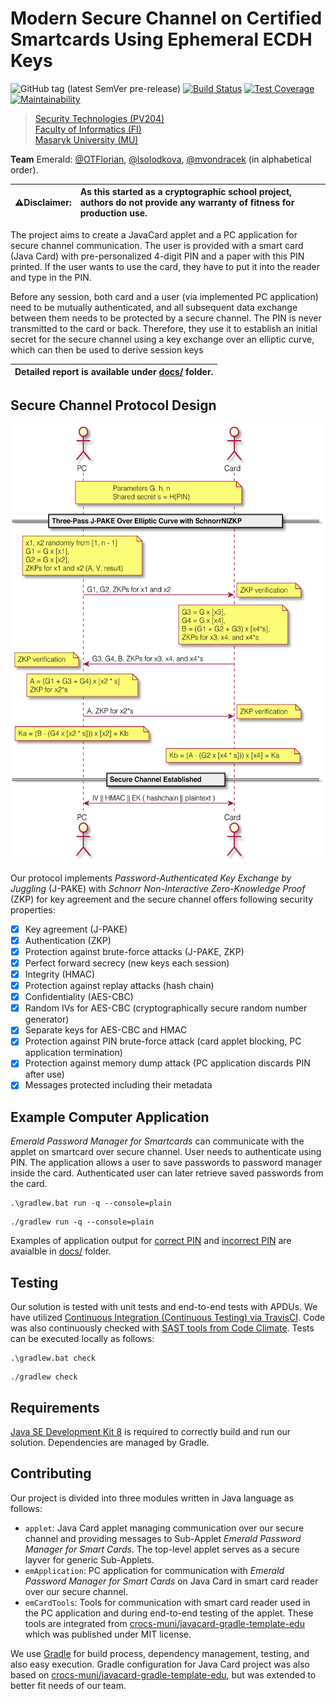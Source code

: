 # Modern Secure Channel on Certified Smartcards Using Ephemeral ECDH Keys

![GitHub tag (latest SemVer pre-release)](https://img.shields.io/github/v/tag/mvondracek/PV204_smartcards_Emerald?include_prereleases)
[![Build Status](https://travis-ci.org/mvondracek/PV204_smartcards_Emerald.svg?branch=master)](https://travis-ci.org/mvondracek/PV204_smartcards_Emerald)
[![Test Coverage](https://api.codeclimate.com/v1/badges/c9de1ba1e64b36d39113/test_coverage)](https://codeclimate.com/github/mvondracek/PV204_smartcards_Emerald/test_coverage)
[![Maintainability](https://api.codeclimate.com/v1/badges/c9de1ba1e64b36d39113/maintainability)](https://codeclimate.com/github/mvondracek/PV204_smartcards_Emerald/maintainability)

> [Security Technologies (PV204)](https://is.muni.cz/predmet/fi/jaro2020/PV204?lang=en)\
> [Faculty of Informatics (FI)](https://www.fi.muni.cz/index.html.en)\
> [Masaryk University (MU)](https://www.muni.cz/en)

**Team** Emerald:
[@OTFlorian](https://github.com/OTFlorian),
[@lsolodkova](https://github.com/lsolodkova),
[@mvondracek](https://github.com/mvondracek) (in alphabetical order).

| ⚠️**Disclaimer:** | As this started as a cryptographic school project, authors do not provide any warranty of fitness for production use. |
| --- | :--- |

The project aims to create a JavaCard applet and a PC application for secure channel
communication. The user is provided with a smart card (Java Card) with pre-personalized
4-digit PIN and a paper with this PIN printed. If the user wants to use the card, they have to put
it into the reader and type in the PIN.

Before any session, both card and a user (via implemented PC application) need to be mutually
authenticated, and all subsequent data exchange between them needs to be protected by a
secure channel. The PIN is never transmitted to the card or back. Therefore, they use it to
establish an initial secret for the secure channel using a key exchange over an elliptic curve,
which can then be used to derive session keys

|**Detailed report is available under [docs/](%2Fdocs%2FModern%20Secure%20Channel%20on%20Certified%20Smart%20Cards%20Using%20Ephemeral%20ECDH%20Keys%2C%20report%202020-04-23%2F) folder.**|
|---|

## Secure Channel Protocol Design

<img height="700em" src="%2Fdocs%2FModern%20Secure%20Channel%20on%20Certified%20Smart%20Cards%20Using%20Ephemeral%20ECDH%20Keys%2C%20report%202020-04-23%2Fimages%2Fimage1.png"/>

Our protocol implements *Password-Authenticated Key Exchange by Juggling* (J-PAKE) with
*Schnorr Non-Interactive Zero-Knowledge Proof* (ZKP) for key agreement and
the secure channel offers following security properties:

  - [x] Key agreement (J-PAKE)
  - [x] Authentication (ZKP)
  - [x] Protection against brute-force attacks (J-PAKE, ZKP)
  - [x] Perfect forward secrecy (new keys each session)
  - [x] Integrity (HMAC)
  - [x] Protection against replay attacks (hash chain)
  - [x] Confidentiality (AES-CBC)
  - [x] Random IVs for AES-CBC (cryptographically secure random number generator)
  - [x] Separate keys for AES-CBC and HMAC
  - [x] Protection against PIN brute-force attack (card applet blocking, PC application termination)
  - [x] Protection against memory dump attack (PC application discards PIN after use)
  - [x] Messages protected including their metadata

## Example Computer Application

*Emerald Password Manager for Smartcards* can communicate with the applet on
smartcard over secure channel. User needs to authenticate using PIN. The
application allows a user to save passwords to password manager inside the
card. Authenticated user can later retrieve saved passwords from the card.

~~~batch
.\gradlew.bat run -q --console=plain
~~~

~~~shell script
./gradlew run -q --console=plain
~~~

Examples of application output for [correct PIN](%2Fdocs%2Fcorrect%20PIN.txt)
and [incorrect PIN](%2Fdocs%2Fincorrect%20PIN.txt)
are avaialble in [docs/](%2Fdocs%2F)
folder.

## Testing

Our solution is tested with unit tests and end-to-end tests with APDUs. We have utilized
[Continuous Integration (Continuous Testing) via TravisCI](https://travis-ci.org/github/mvondracek/PV204_smartcards_Emerald/branches).
Code was also continuously checked with [SAST tools from Code Climate](https://codeclimate.com/github/mvondracek/PV204_smartcards_Emerald).
Tests can be executed locally as follows:

~~~batch
.\gradlew.bat check
~~~

~~~shell script
./gradlew check
~~~

## Requirements

[Java SE Development Kit 8](https://www.oracle.com/java/technologies/javase-jdk8-downloads.html)
is required to correctly build and run our solution. Dependencies are managed
by Gradle.

## Contributing

Our project is divided into three modules written in Java language as follows:

  - `applet`: Java Card applet managing communication over our secure channel and
    providing messages to Sub-Applet *Emerald Password Manager for Smart Cards*.
    The top-level applet serves as a secure layver for generic Sub-Applets.
  - `emApplication`: PC application for communication with *Emerald Password Manager
    for Smart Cards* on Java Card in smart card reader over our secure channel.
  - `emCardTools`: Tools for communication with smart card reader used in the PC
    application and during end-to-end testing of the applet. These tools are
    integrated from [crocs-muni/javacard-gradle-template-edu](https://github.com/crocs-muni/javacard-gradle-template-edu)
    which was published under MIT license.

We use [Gradle](https://gradle.org/) for build process, dependency management, testing, and also easy
execution. Gradle configuration for Java Card project was also based on [crocs-muni/javacard-gradle-template-edu](https://github.com/crocs-muni/javacard-gradle-template-edu), but was extended to better fit needs of our team.
